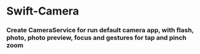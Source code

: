 # Swift-Camera

### Create CameraService for run default camera app, with flash, photo, photo preview, focus and gestures for tap and pinch zoom

